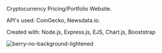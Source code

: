 Cryptocurrency Pricing/Portfolio Website.


API's used: CoinGecko, Newsdata.io.

Created with: Node.js, Express.js, EJS, Chart.js, Booststrap

![berry-no-background-lightened](https://user-images.githubusercontent.com/57599008/204283590-640c870a-7445-4ee8-aa60-9f08a46fceac.png)


